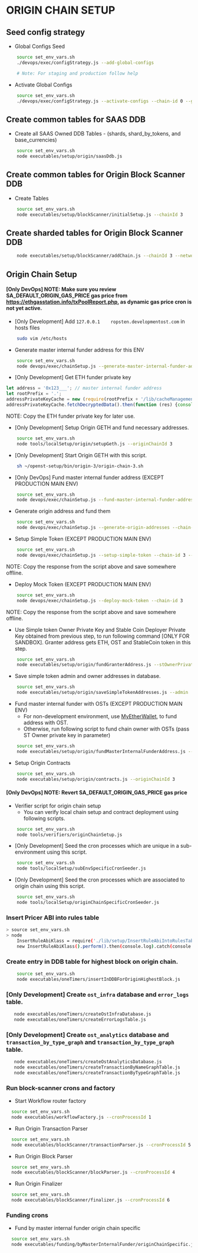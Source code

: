 # ORIGIN CHAIN SETUP

## Seed config strategy

* Global Configs Seed
```bash
    source set_env_vars.sh
    ./devops/exec/configStrategy.js --add-global-configs

    # Note: For staging and production follow help
```

* Activate Global Configs
```bash
    source set_env_vars.sh
    ./devops/exec/configStrategy.js --activate-configs --chain-id 0 --group-id 0
```

## Create common tables for SAAS DDB

* Create all SAAS Owned DDB Tables - (shards, shard_by_tokens, and base_currencies)
```bash
    source set_env_vars.sh
    node executables/setup/origin/saasDdb.js
```

## Create common tables for Origin Block Scanner DDB
* Create Tables
```bash
    source set_env_vars.sh
    node executables/setup/blockScanner/initialSetup.js --chainId 3
```

## Create sharded tables for Origin Block Scanner DDB
```bash
    node executables/setup/blockScanner/addChain.js --chainId 3 --networkId 3 --blockShardCount 1 --transactionShardCount 1 --economyAddressShardCount 2 
```

## Origin Chain Setup

#### [Only DevOps] NOTE: Make sure you review SA_DEFAULT_ORIGIN_GAS_PRICE gas price from https://ethgasstation.info/txPoolReport.php, as dynamic gas price cron is not yet active.

* [Only Development] Add `127.0.0.1    ropsten.developmentost.com` in hosts files 
```bash
    sudo vim /etc/hosts
```

* Generate master internal funder address for this ENV
```bash
    source set_env_vars.sh
    node devops/exec/chainSetup.js --generate-master-internal-funder-address --chain-id 3
```

* [Only Development] Get ETH funder private key
```js
let address = '0x123___'; // master internal funder address
let rootPrefix = '.';
addressPrivateKeyCache = new (require(rootPrefix + '/lib/cacheManagement/shared/AddressPrivateKey'))({ address: address});
addressPrivateKeyCache.fetchDecryptedData().then(function (res) {console.log("ETH Owner PK: ", res.data.private_key_d)});
```
NOTE: Copy the ETH funder private key for later use.

* [Only Development] Setup Origin GETH and fund necessary addresses.	
```bash	
    source set_env_vars.sh	
    node tools/localSetup/origin/setupGeth.js --originChainId 3	
```

* [Only Development] Start Origin GETH with this script.	
```bash	
    sh ~/openst-setup/bin/origin-3/origin-chain-3.sh
```

* [Only DevOps] Fund master internal funder address (EXCEPT PRODUCTION MAIN ENV)
```bash
    source set_env_vars.sh
    node devops/exec/chainSetup.js --fund-master-internal-funder-address --chain-id 3 --eth-owner-private-key '0x0a___' --amount 10
```

* Generate origin address and fund them
```bash
    source set_env_vars.sh
    node devops/exec/chainSetup.js --generate-origin-addresses --chain-id 3
```

* Setup Simple Token (EXCEPT PRODUCTION MAIN ENV)
```bash
    source set_env_vars.sh
    node devops/exec/chainSetup.js --setup-simple-token --chain-id 3 --eth-owner-private-key '0xabc___'
```
    
NOTE: Copy the response from the script above and save somewhere offline.
    
* Deploy Mock Token (EXCEPT PRODUCTION MAIN ENV)
```bash
    source set_env_vars.sh
    node devops/exec/chainSetup.js --deploy-mock-token --chain-id 3
```

NOTE: Copy the response from the script above and save somewhere offline.

* Use Simple token Owner Private Key and Stable Coin Deployer Private Key obtained from previous step, to run following command [ONLY FOR SANDBOX].
Granter address gets ETH, OST and StableCoin token in this step.
```bash
    source set_env_vars.sh
    node executables/setup/origin/fundGranterAddress.js --stOwnerPrivateKey '0x10___' --ethOwnerPrivateKey '0x3d___' --stableCoinOwnerPrivateKey '0x3d___' --stAmount 1000000 --ethAmount 50 --stableCoinAmount 1000000
```

* Save simple token admin and owner addresses in database.
```bash
    source set_env_vars.sh
    node executables/setup/origin/saveSimpleTokenAddresses.js --admin '0xabc___' --owner '0xabc___'
```

* Fund master internal funder with OSTs (EXCEPT PRODUCTION MAIN ENV)
    - For non-development environment, use [MyEtherWallet](https://www.myetherwallet.com/#send-transaction), to fund address with OST.
    - Otherwise, run following script to fund chain owner with OSTs (pass ST Owner private key in parameter)
```bash
    source set_env_vars.sh
    node executables/setup/origin/fundMasterInternalFunderAddress.js --stOwnerPrivateKey '0xabc___'
```

* Setup Origin Contracts
```bash
    source set_env_vars.sh
    node executables/setup/origin/contracts.js --originChainId 3
```

#### [Only DevOps] NOTE: Revert SA_DEFAULT_ORIGIN_GAS_PRICE gas price

* Verifier script for origin chain setup
    - You can verify local chain setup and contract deployment using following scripts.
```bash
    source set_env_vars.sh
    node tools/verifiers/originChainSetup.js
```

* [Only Development] Seed the cron processes which are unique in a sub-environment using this script.
```bash
    source set_env_vars.sh
    node tools/localSetup/subEnvSpecificCronSeeder.js
```

* [Only Development] Seed the cron processes which are associated to origin chain using this script.
```bash
    source set_env_vars.sh
    node tools/localSetup/originChainSpecificCronSeeder.js
```

### Insert Pricer ABI into rules table
``` bash
> source set_env_vars.sh
> node
    InsertRuleAbiKlass = require('./lib/setup/InsertRuleAbiIntoRulesTable.js');
    new InsertRuleAbiKlass().perform().then(console.log).catch(console.log)
```

### Create entry in DDB table for highest block on origin chain.
```bash
    source set_env_vars.sh
    node executables/oneTimers/insertInDDBForOriginHighestBlock.js
```

### [Only Development] Create `ost_infra` database and `error_logs` table.
```bash
   node executables/oneTimers/createOstInfraDatabase.js
   node executables/oneTimers/createErrorLogsTable.js
```

### [Only Development] Create `ost_analytics` database and `transaction_by_type_graph` and `transaction_by_type_graph` table.
```bash
   node executables/oneTimers/createOstAnalyticsDatabase.js
   node executables/oneTimers/createTransactionByNameGraphTable.js
   node executables/oneTimers/createTransactionByTypeGraphTable.js
```

### Run block-scanner crons and factory

* Start Workflow router factory
```bash
  source set_env_vars.sh
  node executables/workflowFactory.js --cronProcessId 1
```

* Run Origin Transaction Parser
```bash
  source set_env_vars.sh
  node executables/blockScanner/transactionParser.js --cronProcessId 5
```

* Run Origin Block Parser
```bash
  source set_env_vars.sh
  node executables/blockScanner/blockParser.js --cronProcessId 4
```

* Run Origin Finalizer
```bash
  source set_env_vars.sh
  node executables/blockScanner/finalizer.js --cronProcessId 6
```

### Funding crons
* Fund by master internal funder origin chain specific
```bash
  source set_env_vars.sh
  node executables/funding/byMasterInternalFunder/originChainSpecific.js --cronProcessId 7
```
